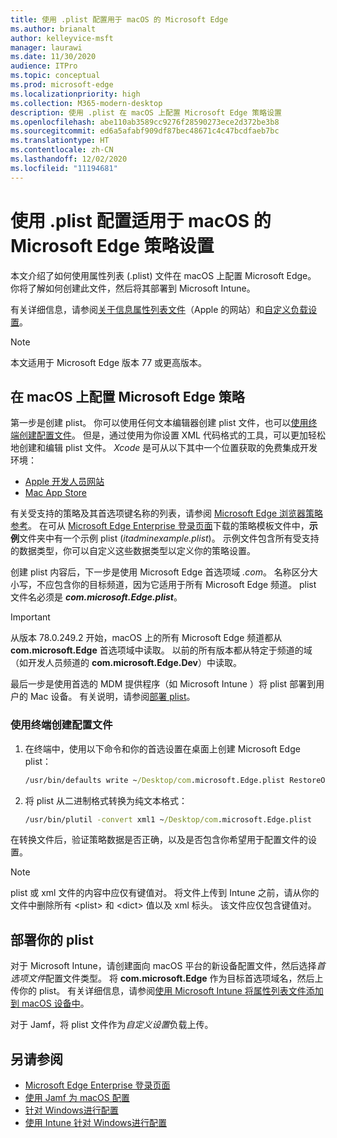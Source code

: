 ```yaml
---
title: 使用 .plist 配置用于 macOS 的 Microsoft Edge
ms.author: brianalt
author: kelleyvice-msft
manager: laurawi
ms.date: 11/30/2020
audience: ITPro
ms.topic: conceptual
ms.prod: microsoft-edge
ms.localizationpriority: high
ms.collection: M365-modern-desktop
description: 使用 .plist 在 macOS 上配置 Microsoft Edge 策略设置
ms.openlocfilehash: abe110ab3589cc9276f28590273ece2d372be3b8
ms.sourcegitcommit: ed6a5afabf909df87bec48671c4c47bcdfaeb7bc
ms.translationtype: HT
ms.contentlocale: zh-CN
ms.lasthandoff: 12/02/2020
ms.locfileid: "11194681"
---
```

# 使用 .plist 配置适用于 macOS 的 Microsoft Edge 策略设置

本文介绍了如何使用属性列表 (.plist) 文件在 macOS 上配置 Microsoft Edge。 你将了解如何创建此文件，然后将其部署到 Microsoft Intune。

有关详细信息，请参阅[关于信息属性列表文件](https://developer.apple.com/library/archive/documentation/General/Reference/InfoPlistKeyReference/Articles/AboutInformationPropertyListFiles.html)（Apple 的网站）和[自定义负载设置](https://support.apple.com/guide/mdm/custom-mdm9abbdbe7/1/web/1)。

> [!NOTE]
> 本文适用于 Microsoft Edge 版本 77 或更高版本。

## 在 macOS 上配置 Microsoft Edge 策略

第一步是创建 plist。 你可以使用任何文本编辑器创建 plist 文件，也可以[使用终端创建配置文件](#create-a-configuration-profile-using-terminal)。 但是，通过使用为你设置 XML 代码格式的工具，可以更加轻松地创建和编辑 plist 文件。 *Xcode* 是可从以下其中一个位置获取的免费集成开发环境：

- [Apple 开发人员网站](https://developer.apple.com/xcode/)
- [Mac App Store](https://apps.apple.com/app/xcode/id497799835?mt=12)

有关受支持的策略及其首选项键名称的列表，请参阅 [Microsoft Edge 浏览器策略参考](microsoft-edge-policies.md)。 在可从 [Microsoft Edge Enterprise 登录页面](https://aka.ms/EdgeEnterprise)下载的策略模板文件中，**示例**文件夹中有一个示例 plist (*itadminexample.plist*)。 示例文件包含所有受支持的数据类型，你可以自定义这些数据类型以定义你的策略设置。 

创建 plist 内容后，下一步是使用 Microsoft Edge 首选项域 *.com*。 名称区分大小写，不应包含你的目标频道，因为它适用于所有 Microsoft Edge 频道。 plist 文件名必须是 **_com.microsoft.Edge.plist_**。

> [!IMPORTANT]
> 从版本 78.0.249.2 开始，macOS 上的所有 Microsoft Edge 频道都从 **com.microsoft.Edge** 首选项域中读取。 以前的所有版本都从特定于频道的域（如开发人员频道的 **com.microsoft.Edge.Dev**）中读取。

最后一步是使用首选的 MDM 提供程序（如 Microsoft Intune ）将 plist 部署到用户的 Mac 设备。 有关说明，请参阅[部署 plist](#deploy-your-plist)。

### 使用终端创建配置文件

1. 在终端中，使用以下命令和你的首选设置在桌面上创建 Microsoft Edge plist：

   ```cmd
   /usr/bin/defaults write ~/Desktop/com.microsoft.Edge.plist RestoreOnStartup -int 1
   ```

2. 将 plist 从二进制格式转换为纯文本格式：

   ```cmd
   /usr/bin/plutil -convert xml1 ~/Desktop/com.microsoft.Edge.plist
   ```

在转换文件后，验证策略数据是否正确，以及是否包含你希望用于配置文件的设置。

> [!NOTE]
> plist 或 xml 文件的内容中应仅有键值对。 将文件上传到 Intune 之前，请从你的文件中删除所有 \<plist> 和 \<dict> 值以及 xml 标头。 该文件应仅包含键值对。

## 部署你的 plist

对于 Microsoft Intune，请创建面向 macOS 平台的新设备配置文件，然后选择*首选项文件*配置文件类型。 将 **com.microsoft.Edge** 作为目标首选项域名，然后上传你的 plist。 有关详细信息，请参阅[使用 Microsoft Intune 将属性列表文件添加到 macOS 设备中](https://docs.microsoft.com/intune/configuration/preference-file-settings-macos)。

对于 Jamf，将 plist 文件作为*自定义设置*负载上传。

## 另请参阅

- [Microsoft Edge Enterprise 登录页面](https://aka.ms/EdgeEnterprise)
- [使用 Jamf 为 macOS 配置](configure-microsoft-edge-on-mac-jamf.md)
- [针对 Windows进行配置](configure-microsoft-edge.md)
- [使用 Intune 针对 Windows进行配置](configure-edge-with-intune.md)
